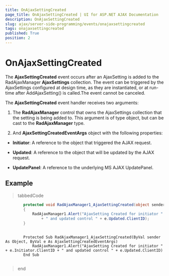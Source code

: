 ```yaml
---
title: OnAjaxSettingCreated
page_title: OnAjaxSettingCreated | UI for ASP.NET AJAX Documentation
description: OnAjaxSettingCreated
slug: ajax/server-side-programming/events/onajaxsettingcreated
tags: onajaxsettingcreated
published: True
position: 2
---
```


# OnAjaxSettingCreated



The __AjaxSettingCreated__ event occurs after an AjaxSetting is
added to the RadAjaxManager __AjaxSettings__ collection. The event
can be triggered by the AjaxSettings configured at design time, as they are
instantiated, or at run-time after AddAjaxSetting() is called.The
event cannot be canceled.

The __AjaxSettingCreated__ event handler receives two
arguments:

1. The __RadAjaxManager__ control that owns the AjaxSettings collection that the setting is being added to. This argument is of type object, but can be cast to the __RadAjaxManager__ type.

1. And __AjaxSettingCreatedEventArgs__ object with the following properties:

* __Initiator__: A reference to the object that triggered the AJAX request.

* __Updated__: A reference to the object that will be updated by the AJAX request.

* __UpdatePanel__: A reference to the underlying MS AJAX UpdatePanel.

## Example

>tabbedCode

````C#
	    protected void RadAjaxManager1_AjaxSettingCreated(object sender, AjaxSettingCreatedEventArgs e)
	    {
	        RadAjaxManager1.Alert("AjaxSetting Created for initiator " + e.Initiator.ClientID 
	            + " and updated control " + e.Updated.ClientID);
	    }  
				
````
````VB.NET
	    Protected Sub RadAjaxManager1_AjaxSettingCreated(ByVal sender As Object, ByVal e As AjaxSettingCreatedEventArgs)
	        RadAjaxManager1.Alert("AjaxSetting Created for initiator " + e.Initiator.ClientID + " and updated control " + e.Updated.ClientID)
	    End Sub
	
````
>end

